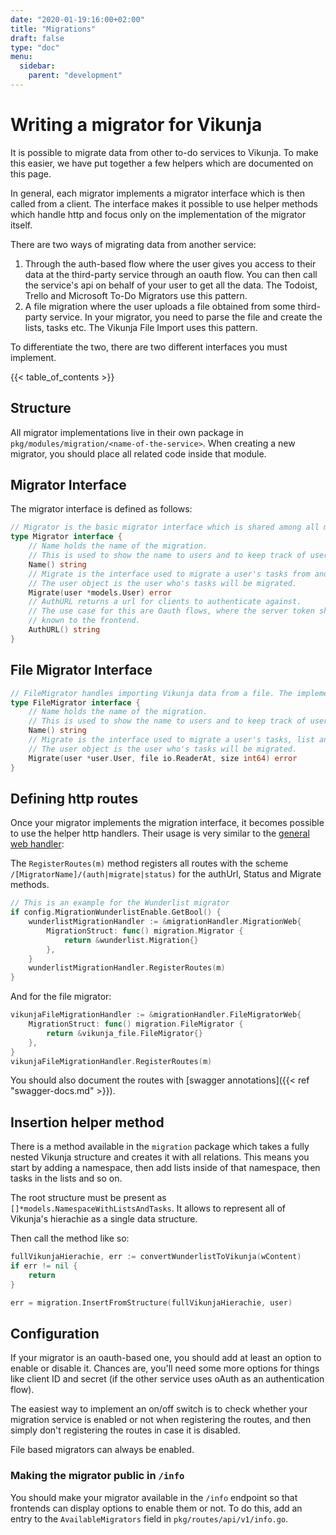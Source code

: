 ```yaml
---
date: "2020-01-19:16:00+02:00"
title: "Migrations"
draft: false
type: "doc"
menu:
  sidebar:
    parent: "development"
---
```


# Writing a migrator for Vikunja

It is possible to migrate data from other to-do services to Vikunja.
To make this easier, we have put together a few helpers which are documented on this page.

In general, each migrator implements a migrator interface which is then called from a client.
The interface makes it possible to use helper methods which handle http and focus only on the implementation of the migrator itself.

There are two ways of migrating data from another service:
1. Through the auth-based flow where the user gives you access to their data at the third-party service through an 
   oauth flow. You can then call the service's api on behalf of your user to get all the data.
   The Todoist, Trello and Microsoft To-Do Migrators use this pattern.
2. A file migration where the user uploads a file obtained from some third-party service. In your migrator, you need 
   to parse the file and create the lists, tasks etc.
   The Vikunja File Import uses this pattern.

To differentiate the two, there are two different interfaces you must implement.

{{< table_of_contents >}}

## Structure

All migrator implementations live in their own package in `pkg/modules/migration/<name-of-the-service>`.
When creating a new migrator, you should place all related code inside that module.

## Migrator Interface

The migrator interface is defined as follows:

```go
// Migrator is the basic migrator interface which is shared among all migrators
type Migrator interface {
	// Name holds the name of the migration.
	// This is used to show the name to users and to keep track of users who already migrated.
	Name() string
	// Migrate is the interface used to migrate a user's tasks from another platform to vikunja.
	// The user object is the user who's tasks will be migrated.
	Migrate(user *models.User) error
	// AuthURL returns a url for clients to authenticate against.
	// The use case for this are Oauth flows, where the server token should remain hidden and not
	// known to the frontend.
	AuthURL() string
}
```

## File Migrator Interface

```go
// FileMigrator handles importing Vikunja data from a file. The implementation of it determines the format.
type FileMigrator interface {
	// Name holds the name of the migration.
	// This is used to show the name to users and to keep track of users who already migrated.
	Name() string
	// Migrate is the interface used to migrate a user's tasks, list and other things from a file to vikunja.
	// The user object is the user who's tasks will be migrated.
	Migrate(user *user.User, file io.ReaderAt, size int64) error
}
```

## Defining http routes

Once your migrator implements the migration interface, it becomes possible to use the helper http handlers.
Their usage is very similar to the [general web handler](https://kolaente.dev/vikunja/web#user-content-defining-routes-using-the-standard-web-handler):

The `RegisterRoutes(m)` method registers all routes with the scheme `/[MigratorName]/(auth|migrate|status)` for the 
authUrl, Status and Migrate methods.

```go
// This is an example for the Wunderlist migrator
if config.MigrationWunderlistEnable.GetBool() {
	wunderlistMigrationHandler := &migrationHandler.MigrationWeb{
		MigrationStruct: func() migration.Migrator {
			return &wunderlist.Migration{}
		},
	}
	wunderlistMigrationHandler.RegisterRoutes(m)
}
```

And for the file migrator:

```go
vikunjaFileMigrationHandler := &migrationHandler.FileMigratorWeb{
	MigrationStruct: func() migration.FileMigrator {
		return &vikunja_file.FileMigrator{}
	},
}
vikunjaFileMigrationHandler.RegisterRoutes(m)
```

You should also document the routes with [swagger annotations]({{< ref "swagger-docs.md" >}}).

## Insertion helper method

There is a method available in the `migration` package which takes a fully nested Vikunja structure and creates it with all relations. 
This means you start by adding a namespace, then add lists inside of that namespace, then tasks in the lists and so on.

The root structure must be present as `[]*models.NamespaceWithListsAndTasks`. It allows to represent all of Vikunja's 
hierachie as a single data structure.

Then call the method like so:

```go
fullVikunjaHierachie, err := convertWunderlistToVikunja(wContent)
if err != nil {
    return
}

err = migration.InsertFromStructure(fullVikunjaHierachie, user)
```

## Configuration

If your migrator is an oauth-based one, you should add at least an option to enable or disable it.
Chances are, you'll need some more options for things like client ID and secret 
(if the other service uses oAuth as an authentication flow).

The easiest way to implement an on/off switch is to check whether your migration service is enabled or not when 
registering the routes, and then simply don't registering the routes in case it is disabled.

File based migrators can always be enabled.

### Making the migrator public in `/info` 

You should make your migrator available in the `/info` endpoint so that frontends can display options to enable them or not.
To do this, add an entry to the `AvailableMigrators` field in `pkg/routes/api/v1/info.go`.
